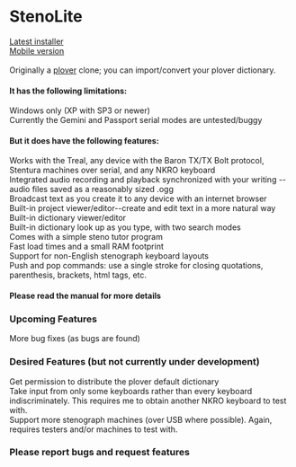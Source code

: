 # StenoLite

<a href="https://github.com/boborama/StenoLite/releases/download/v1.0.1/StenoLiteSetup.msi">Latest installer</a><br>
<a href="https://github.com/boborama/StenoLite/releases/download/v1.0.1/StenoLite101.zip">Mobile version</a><br>
<br>
Originally a <a href="http://github.com/plover/plover">plover</a> clone; you can import/convert your plover dictionary.

#### It has the following limitations:

Windows only (XP with SP3 or newer)<br>
Currently the Gemini and Passport serial modes are untested/buggy

#### But it does have the following features:

Works with the Treal, any device with the Baron TX/TX Bolt protocol, Stentura machines over serial, and any NKRO keyboard<br>
Integrated audio recording and playback synchronized with your writing -- audio files saved as a reasonably sized .ogg<br>
Broadcast text as you create it to any device with an internet browser<br>
Built-in project viewer/editor--create and edit text in a more natural way<br>
Built-in dictionary viewer/editor<br>
Built-in dictionary look up as you type, with two search modes<br>
Comes with a simple steno tutor program<br>
Fast load times and a small RAM footprint<br>
Support for non-English stenograph keyboard layouts<br>
Push and pop commands: use a single stroke for closing quotations, parenthesis, brackets, html tags, etc.

#### Please read the manual for more details


### Upcoming Features

More bug fixes (as bugs are found)<br>

### Desired Features (but not currently under development)

Get permission to distribute the plover default dictionary<br>
Take input from only some keyboards rather than every keyboard indiscriminately.  This requires me to obtain another NKRO keyboard to test with.<br>
Support more stenograph machines (over USB where possible).  Again, requires testers and/or machines to test with.

### Please report bugs and request features